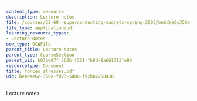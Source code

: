 ```yaml
---
content_type: resource
description: Lecture notes.
file: /courses/22-68j-superconducting-magnets-spring-2003/bebdae6c350efd235d88f92bb2258430_forces_stresses.pdf
file_type: application/pdf
learning_resource_types:
- Lecture Notes
ocw_type: OCWFile
parent_title: Lecture Notes
parent_type: CourseSection
parent_uid: b07be87f-560b-f351-fb8d-8a661713fe93
resourcetype: Document
title: forces_stresses.pdf
uid: bebdae6c-350e-fd23-5d88-f92bb2258430
---
```

Lecture notes.

